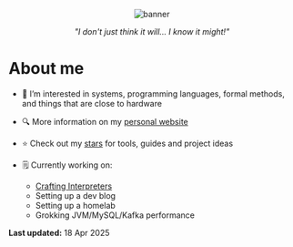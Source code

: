<p align="center">
  <img alt="banner" src="https://github.com/emmaneugene/emmaneugene/assets/45187465/cda10107-ff9a-4d07-a63e-d1d74944a8e5">
</p>

<p align="center"><i>"I don't just think it will... I know it might!"</i></p>

# About me
- 👀 I’m interested in systems, programming languages, formal methods, and things that are close to hardware

- 🔍 More information on my [personal website](https://emmaneugene.github.io)

- ⭐️ Check out my [stars](https://github.com/emmaneugene?tab=stars) for tools, guides and project ideas

- 🗒️ Currently working on:
  - [Crafting Interpreters](https://craftinginterpreters.com)
  - Setting up a dev blog
  - Setting up a homelab
  - Grokking JVM/MySQL/Kafka performance

**Last updated:** 18 Apr 2025
<!---
emmaneugene/emmaneugene is a ✨ special ✨ repository because its `README.md` (this file) appears on your GitHub profile.
--->
